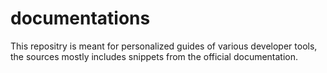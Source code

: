# documentations
This repositry is meant for personalized guides of various developer tools, the sources mostly includes snippets from the official documentation.
